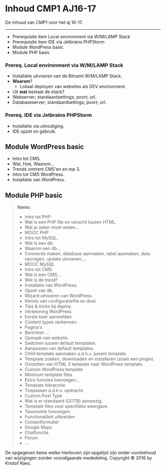 Inhoud CMP1 AJ16-17
===================


De inhoud van CMP1 voor het aj 16-17.

----------

 - Prerequisite item Local environment via W/M/LAMP Stack
 - Prerequisite item IDE via Jetbrains PHPStorm
 - Module WordPress basic
 - Module PHP basic


### Prereq. Local environment via W/M/LAMP Stack
- Installatie uitvoeren van de Bitnami W/M/LAMP Stack.
- **Waarom**?
  - Lokaal deployen van websites als DEV environment.
 - Uit **wat** bestaat de stack?
  - Webserver; standaardsettings; poort; url.
  - Databaseserver; standaardsettings; poort; url.

### Prereq. IDE via Jetbrains PHPStorm
 - Installatie via uitnodiging.
 - IDE opzet en gebruik.

## Module WordPress basic
 - Intro tot CMS.
  - Wat, Hoe, Waarom...
 - Trends omtrent CMS'en en top 3.
 - Intro tot CMS WordPress.
 - Installatie van WordPress.

## Module PHP basic

> **Items:**
> - Intro tot PHP.
>  - Wat is een PHP file en verschil tussen HTML.
>  - Wat je zeker moet weten...
>  - <i class="icon-upload"></i> MOOC PHP
> - Intro tot MySQL.
>  - Wat is een db.
>  - Waarom een db...
>  - Connectie maken, database aanmaken, tabel aanmaken, data opvragen, update uitvoeren,...
>  - <i class="icon-upload"></i> MOOC MySQL
> - Intro tot CMS.
>  - Wat is een CMS...
>  - Wat is de trend?
> - Installatie van WordPress.
>  - Opzet van db.
>  - Wizard uitvoeren van WordPress.
>  - Kennis van configuratiefile en doel.
>  - Tips & tricks bij deploy.
> - Verkenning WordPress
>  - Eerste keer aanmelden.
>  - Content types verkennen.
>  - Pagina's
>  - Berichten
>  ...
> - Opmaak van website.
>  - Switchen tussen default templates.
>  - Aanpassen van default templates.
>  - Child template aanmaken a.d.h.v. parent template.
>  - Template zoeken, downloaden en installeren (zoals een plugin).
>  - Omzetten van HTML 5 template naar WordPress template.
> - Custom WordPress template
>  - Minimum template files
>  - Extra functies toevoegen...
>  - Template hiërarchie
>  - Toepassen a.d.h.v. opdracht.
> - Custom Post Type
>  - Wat is er standaard (OOTB) aanwezig.
>  - Template files voor specifieke weergave.
>  - Taxonomie toevoegen.
> - Functionaliteit uitbreiden
>  - Contactformulier
>  - Google Maps
>  - Chatfunctie
>  - Forum
>  - ...





De opgegeven items welke hierboven zijn opgelijst zijn onder voorbehoud van wijzigingen zonder voorafgaande mededeling.
Copyright &copy; 2016 by Kristof Raes.
